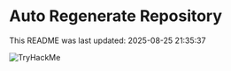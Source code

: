 # Auto Regenerate Repository

This README was last updated: 2025-08-25 21:35:37

 ![TryHackMe](https://tryhackme.com/badge/533634)